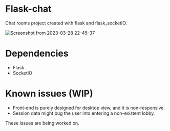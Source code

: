 # Flask-chat

Chat rooms project created with flask and flask_socketIO.

![Screenshot from 2023-03-28 22-45-37](https://user-images.githubusercontent.com/95043218/228362698-ccfdc715-0ffe-4b91-b0b7-a0ded815821a.png)

# Dependencies

- Flask
- SocketIO

# Known issues (WIP)
- Front-end is purely designed for desktop view, and it is non-responsive.
- Session data might bug the user into entering a non-existent lobby.

These issues are being worked on.
